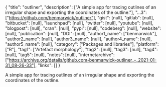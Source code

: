 {
  "title": "outliner",
  "description": ["A simple app for tracing outlines of an irregular shape and exporting the coordinates of the outline."],
  "...3": ["https://github.com/benmarwick/outliner"],
  "gist": [null],
  "gitlab": [null],
  "bitbucket": [null],
  "launchpad": [null],
  "twitter": [null],
  "youtube": [null],
  "blogpost": [null],
  "cran": [null],
  "pypi": [null],
  "codeberg": [null],
  "website": [null],
  "publication": [null],
  "DOI": [null],
  "author1_name": ["benmarwick"],
  "author2_name": [null],
  "author3_name": [null],
  "author4_name": [null],
  "author5_name": [null],
  "category": ["Packages and libraries"],
  "platform": ["R"],
  "tag1": ["Artefact morphology"],
  "tag2": [null],
  "tag3": [null],
  "tag4": [null],
  "tag5": [null],
  "notes": [null],
  "internetarchive": ["https://archive.org/details/github.com-benmarwick-outliner_-_2021-01-31_08-26-33"],
  "links": []
}

<!-- Generated by csv2md.R – do not edit by hand -->

A simple app for tracing outlines of an irregular shape and exporting the coordinates of the outline.